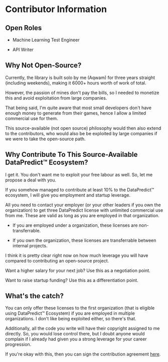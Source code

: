 # Contributor Information

## Open Roles

* Machine Learning Test Engineer

* API Writer

## Why Not Open-Source?

Currently, the library is built solo by me (Aqwam) for three years straight (including weekends), making it 6000+ hours worth of work of total.

However, the passion of mines don't pay the bills, so I needed to monetize this and avoid exploitation from large companies.

That being said, I'm quite aware that most small developers don't have enough money to generate from their games, hence I allow a limited commercial use for them.

This source-available (not open source) philosophy would then also extend to the contributors, who would also be be exploited by large companies if we were to take the open-source path.

## Why Contribute To This Source-Available DataPredict™ Ecosystem?

I get it. You don't want me to exploit your free labour as well. So, let me propose a deal with you.

If you somehow managed to contribute at least 10% to the DataPredict™ ecosystem, I will give you employment and startup leverage.

All you need to contact your employer (or your other leaders if you own the organization) to get three DataPredict license with unlimited commercial use from me. These are valid as long as you are employed in that organization.

* If you are employed under a organization, these licenses are non-transferrable.

* If you own the organization, these licenses are transferrable between internal projects.

I think it is pretty clear right now on how much leverage you will have compared to contributing an open-source project.

Want a higher salary for your next job? Use this as a negotiation point.

Want to raise startup funding? Use this as a differentiation point.

## What's the catch?

You can only offer these licenses to the first organization (that is eligible using DataPredict™ Ecosystem) if you are employed in multiple organizations. I don't like being exploited either, so there's that.

Additionally, all the code you write will have their copyright assigned to me directly. So, you would lose control there, but I doubt anyone would complain if I already had given you a strong leverage for your career progression.

If you're okay with this, then you can sign the contribution agreement [here]().
